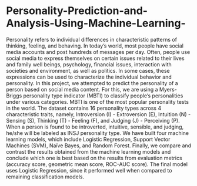 # Personality-Prediction-and-Analysis-Using-Machine-Learning-
Personality refers to individual differences in characteristic patterns of thinking, feeling, and behaving. In today’s world, most people have social media accounts and post hundreds of messages per day. Often, people use social media to express themselves on certain issues related to their lives and family well beings, psychology, financial issues, interaction with societies and environment, as well as politics. In some cases, these expressions can be used to characterize the individual behavior and personality. In this project, we attempted to predict the personality of a person based on social media content. For this, we are using a Myers-Briggs personality type indicator (MBTI) to classify people’s personalities under various categories. MBTI is one of the most popular personality tests in the world. The dataset contains 16 personality types across 4 characteristic traits, namely, Introversion (I) - Extroversion (E), Intuition (N) - Sensing (S), Thinking (T) - Feeling (F), and Judging (J) - Perceiving (P). When a person is found to be introverted, intuitive, sensible, and judging, he/she will be labeled as INSJ personality type. We have built four machine learning models, which include Logistic Regression, Support Vector Machines (SVM), Naïve Bayes, and Random Forest. Finally, we compare and contrast the results obtained from the machine learning models and conclude which one is best based on the results from evaluation metrics (accuracy score, geometric mean score, ROC-AUC score). The final model uses Logistic Regression, since it performed well when compared to remaining classification models.
